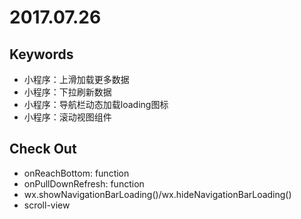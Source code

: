 
# 2017.07.26

## Keywords

- 小程序：上滑加载更多数据
- 小程序：下拉刷新数据
- 小程序：导航栏动态加载loading图标
- 小程序：滚动视图组件

## Check Out

- onReachBottom: function
- onPullDownRefresh: function
- wx.showNavigationBarLoading()/wx.hideNavigationBarLoading()
- scroll-view
